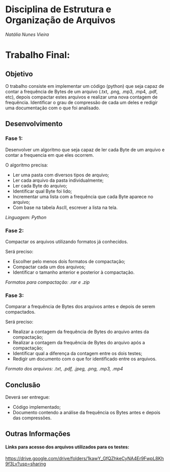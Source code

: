 # Disciplina de Estrutura e Organização de Arquivos

*Natália Nunes Vieira*

# Trabalho Final:

## Objetivo
O trabalho consiste em implementar um código (python) que seja capaz de contar a frequência de Bytes de um arquivo (.txt, .png, .mp3, .mp4, .pdf, etc), depois compactar estes arquivos e realizar uma nova contagem de frequência. Identificar o grau de compressão de cada um deles e redigir uma documentação com o que foi analisado.

## Desenvolvimento

### Fase 1:

Desenvolver um algoritmo que seja capaz de ler cada Byte de um arquivo e contar a frequencia em que eles ocorrem.

  O algoritmo precisa:
  - Ler uma pasta com diversos tipos de arquivo;
  - Ler cada arquivo da pasta individualmente;
  - Ler cada Byte do arquivo;
  - Identificar qual Byte foi lido;
  - Incrementar uma lista com a frequência que cada Byte aparece no arquivo;
  - Com base na tabela AscII, escrever a lista na tela.
  
_Linguagem: Python_

### Fase 2:

Compactar os arquivos utilizando formatos já conhecidos.

  Será preciso:
  - Escolher pelo menos dois formatos de compactação;
  - Compactar cada um dos arquivos;
  - Identificar o tamanho anterior e posterior à compactação.
  
_Formatos para compactação: .rar e .zip_

### Fase 3:

Comparar a frequência de Bytes dos arquivos antes e depois de serem compactados.

  Será preciso:
  - Realizar a contagem da frequência de Bytes do arquivo antes da compactação;
  - Realizar a contagem da frequência de Bytes do arquivo após a compactação;
  - Identificar qual a diferença da contagem entre os dois testes;
  - Redigir um documento com o que for identificado entre os arquivos.
  
  _Formato dos arquivos: .txt, .pdf, .jpeg, .png, .mp3, .mp4_
  </br>
  
 ## Conclusão
 
 Deverá ser entregue:
  - Código implementado;
  - Documento contendo a análise da frequência os Bytes antes e depois das compressões.
 
 ## Outras Informações
 
 #### Links para acesso dos arquivos utilizados para os testes:
  
  https://drive.google.com/drive/folders/1kawY_GfQZhkeCyNA4Er9FwpL8Kh9f3Lv?usp=sharing
 
